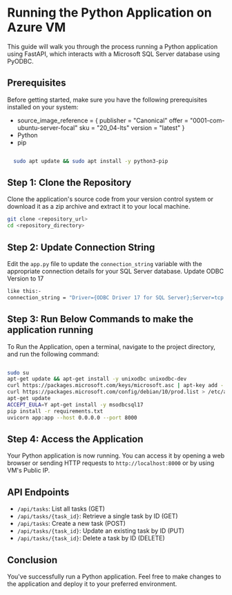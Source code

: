 # Running the Python Application on Azure VM

This guide will walk you through the process running a Python application using FastAPI, which interacts with a Microsoft SQL Server database using PyODBC.

## Prerequisites

Before getting started, make sure you have the following prerequisites installed on your system:
-  source_image_reference = {
      publisher = "Canonical"
      offer     = "0001-com-ubuntu-server-focal"
      sku       = "20_04-lts"
      version   = "latest"
    }
- Python
- pip
```bash

  sudo apt update && sudo apt install -y python3-pip

  ```

## Step 1: Clone the Repository

Clone the application's source code from your version control system or download it as a zip archive and extract it to your local machine.

```bash
git clone <repository_url>
cd <repository_directory>
```

## Step 2: Update Connection String

Edit the `app.py` file to update the `connection_string` variable with the appropriate connection details for your SQL Server database. Update ODBC Version to 17

```bash
like this:- 
connection_string = "Driver={ODBC Driver 17 for SQL Server};Server=tcp:varddha-sqlserver001.database.windows.net,1433;Database=todo_sqldb;Uid=varddhaadmin;Pwd=Varddha@1234;Encrypt=yes;TrustServerCertificate=no;Connection Timeout=30;"

```

## Step 3: Run Below Commands to make the application running

To Run the Application, open a terminal, navigate to the project directory, and run the following command:

```bash

sudo su
apt-get update && apt-get install -y unixodbc unixodbc-dev
curl https://packages.microsoft.com/keys/microsoft.asc | apt-key add -
curl https://packages.microsoft.com/config/debian/10/prod.list > /etc/apt/sources.list.d/mssql-release.list
apt-get update
ACCEPT_EULA=Y apt-get install -y msodbcsql17
pip install -r requirements.txt
uvicorn app:app --host 0.0.0.0 --port 8000
```

## Step 4: Access the Application

Your Python application is now running. You can access it by opening a web browser or sending HTTP requests to `http://localhost:8000` or by using VM's Public IP.

## API Endpoints

- `/api/tasks`: List all tasks (GET)
- `/api/tasks/{task_id}`: Retrieve a single task by ID (GET)
- `/api/tasks`: Create a new task (POST)
- `/api/tasks/{task_id}`: Update an existing task by ID (PUT)
- `/api/tasks/{task_id}`: Delete a task by ID (DELETE)

## Conclusion

You've successfully run a Python application. Feel free to make changes to the application and deploy it to your preferred environment.
